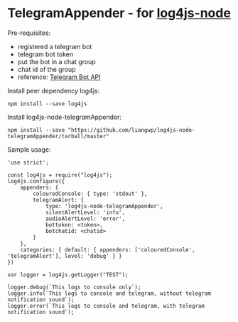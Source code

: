 # TelegramAppender - for [log4js-node](https://github.com/log4js-node/log4js-node)

Pre-requisites:
* registered a telegram bot
* telegram bot token
* put the bot in a chat group
* chat id of the group
* reference: [Telegram Bot API](https://core.telegram.org/bots/api)


Install peer dependency log4js:
```
npm install --save log4js
```

Install log4js-node-telegramAppender:
```
npm install --save "https://github.com/liangwp/log4js-node-telegramAppender/tarball/master"
```

Sample usage:
```
'use strict';

const log4js = require("log4js");
log4js.configure({
    appenders: {
        colouredConsole: { type: 'stdout' },
        telegramAlert: {
            type: 'log4js-node-telegramAppender',
            silentAlertLevel: 'info',
            audioAlertLevel: 'error',
            bottoken: <token>,
            botchatid: <chatid>
        }
    },
    categories: { default: { appenders: ['colouredConsole', 'telegramAlert'], level: 'debug' } }
})

var logger = log4js.getLogger("TEST");

logger.debug(`This logs to console only`);
logger.info(`This logs to console and telegram, without telegram notification sound`);
logger.error(`This logs to console and telegram, with telegram notification sound`);
```